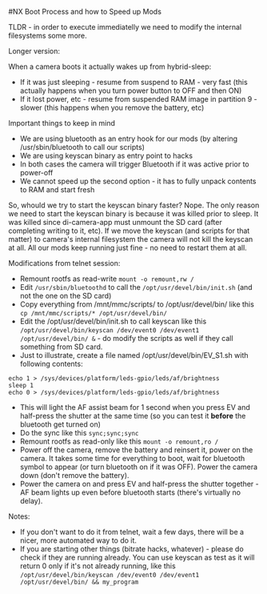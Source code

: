 #NX Boot Process and how to Speed up Mods

TLDR - in order to execute immediatelly we need to modify the internal filesystems some more.

Longer version:

When a camera boots it actually wakes up from hybrid-sleep:
  - If it was just sleeping - resume from suspend to RAM - very fast (this actually happens when you turn power button to OFF and then ON)
  - If it lost power, etc - resume from suspended RAM image in partition 9 - slower (this happens when you remove the battery, etc)

Important things to keep in mind
  - We are using bluetooth as an entry hook for our mods (by altering /usr/sbin/bluetooth to call our scripts)
  - We are using keyscan binary as entry point to hacks
  - In both cases the camera will trigger Bluetooth if it was active prior to power-off
  - We cannot speed up the second option - it has to fully unpack contents to RAM and start fresh

So, whould we try to start the keyscan binary faster? Nope. The only reason we need to start the keyscan binary is because it was killed prior to sleep. It was killed since di-camera-app must unmount the SD card (after completing writing to it, etc). If we move the keyscan (and scripts for that matter) to camera's internal filesystem the camera will not kill the keyscan at all. All our mods keep running just fine - no need to restart them at all.

Modifications from telnet session:
  - Remount rootfs as read-write ```mount -o remount,rw /```
  - Edit ```/usr/sbin/bluetoothd``` to call the ```/opt/usr/devel/bin/init.sh``` (and not the one on the SD card)
  - Copy everything from /mnt/mmc/scripts/ to /opt/usr/devel/bin/ like this ```cp /mnt/mmc/scripts/* /opt/usr/devel/bin/```
  - Edit the /opt/usr/devel/bin/init.sh to call keyscan like this ```/opt/usr/devel/bin/keyscan /dev/event0 /dev/event1 /opt/usr/devel/bin/ &``` - do modify the scripts as well if they call something from SD card.
  - Just to illustrate, create a file named /opt/usr/devel/bin/EV_S1.sh with following contents:
```
echo 1 > /sys/devices/platform/leds-gpio/leds/af/brightness
sleep 1
echo 0 > /sys/devices/platform/leds-gpio/leds/af/brightness
```
  - This will light the AF assist beam for 1 second when you press EV and half-press the shutter at the same time (so you can test it **before** the bluetooth get turned on)
  - Do the sync like this ```sync;sync;sync```
  - Remount rootfs as read-only like this ```mount -o remount,ro /```
  - Power off the camera, remove the battery and reinsert it, power on the camera. It takes some time for everything to boot, wait for bluetooth symbol to appear (or turn bluetooth on if it was OFF). Power the camera down (don't remove the battery).
  - Power the camera on and press EV and half-press the shutter together - AF beam lights up even before bluetooth starts (there's virtually no delay).

Notes:
  - If you don't want to do it from telnet, wait a few days, there will be a nicer, more automated way to do it.
  - If you are starting other things (bitrate hacks, whatever) - please do check if they are running already. You can use keyscan as test as it will return 0 only if it's not already running, like this ```/opt/usr/devel/bin/keyscan /dev/event0 /dev/event1 /opt/usr/devel/bin/ && my_program```
